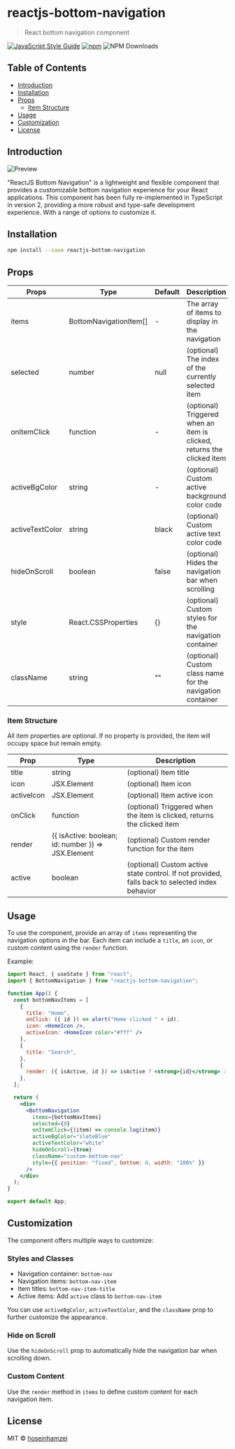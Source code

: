 # reactjs-bottom-navigation

> React bottom navigation component

[![JavaScript Style Guide](https://img.shields.io/badge/code_style-standard-brightgreen.svg)](https://standardjs.com)
[![npm](https://img.shields.io/npm/v/reactjs-bottom-navigation.svg)](https://www.npmjs.com/package/reactjs-bottom-navigation)
![NPM Downloads](https://img.shields.io/npm/dt/reactjs-bottom-navigation)

## Table of Contents

- [Introduction](#introduction)
- [Installation](#installation)
- [Props](#props)
  - [Item Structure](#item-structure)
- [Usage](#usage)
- [Customization](#customization)
- [License](#license)

## Introduction

![Preview](https://www.hoseinh.com/wp-content/uploads/2021/02/Annotation-2021-02-04-171944.jpg)

"ReactJS Bottom Navigation" is a lightweight and flexible component that provides a customizable bottom navigation experience for your React applications. This component has been fully re-implemented in TypeScript in version 2, providing a more robust and type-safe development experience. With a range of options to customize it.

## Installation

```bash
npm install --save reactjs-bottom-navigation
```

## Props

| Props            | Type                     | Default   | Description                                                                 |
|------------------|--------------------------|-----------|-----------------------------------------------------------------------------|
| items            | BottomNavigationItem[]   | -         | The array of items to display in the navigation                            |
| selected         | number                  | null      | (optional) The index of the currently selected item                        |
| onItemClick      | function                | -         | (optional) Triggered when an item is clicked, returns the clicked item     |
| activeBgColor    | string                  | -         | (optional) Custom active background color code                             |
| activeTextColor  | string                  | black     | (optional) Custom active text color code                                   |
| hideOnScroll     | boolean                 | false     | (optional) Hides the navigation bar when scrolling                         |
| style            | React.CSSProperties     | {}        | (optional) Custom styles for the navigation container                      |
| className        | string                  | ""        | (optional) Custom class name for the navigation container                  |

### Item Structure

All item properties are optional. If no property is provided, the item will occupy space but remain empty.

| Prop       | Type                          | Description                                                                 |
|------------|-------------------------------|-----------------------------------------------------------------------------|
| title      | string                        | (optional) Item title                                                      |
| icon       | JSX.Element                  | (optional) Item icon                                                       |
| activeIcon | JSX.Element                  | (optional) Item active icon                                                |
| onClick    | function                     | (optional) Triggered when the item is clicked, returns the clicked item    |
| render     | ({ isActive: boolean; id: number }) => JSX.Element | (optional) Custom render function for the item       |
| active     | boolean                      | (optional) Custom active state control. If not provided, falls back to selected index behavior |

## Usage

To use the component, provide an array of `items` representing the navigation options in the bar. Each item can include a `title`, an `icon`, or custom content using the `render` function.

Example:

```jsx
import React, { useState } from "react";
import { BottomNavigation } from "reactjs-bottom-navigation";

function App() {
  const bottomNavItems = [
    {
      title: "Home",
      onClick: ({ id }) => alert("Home clicked " + id),
      icon: <HomeIcon />,
      activeIcon: <HomeIcon color="#fff" />
    },
    {
      title: "Search",
    },
    {
      render: ({ isActive, id }) => isActive ? <strong>{id}</strong> : <span>{id}</span>,
    },
  ];

  return (
    <div>
      <BottomNavigation
        items={bottomNavItems}
        selected={0}
        onItemClick={(item) => console.log(item)}
        activeBgColor="slateBlue"
        activeTextColor="white"
        hideOnScroll={true}
        className="custom-bottom-nav"
        style={{ position: "fixed", bottom: 0, width: "100%" }}
      />
    </div>
  );
}

export default App;
```

## Customization

The component offers multiple ways to customize:

### Styles and Classes

- Navigation container: `bottom-nav`
- Navigation items: `bottom-nav-item`
- Item titles: `bottom-nav-item-title`
- Active items: Add `active` class to `bottom-nav-item`

You can use `activeBgColor`, `activeTextColor`, and the `className` prop to further customize the appearance.

### Hide on Scroll

Use the `hideOnScroll` prop to automatically hide the navigation bar when scrolling down.

### Custom Content

Use the `render` method in `items` to define custom content for each navigation item.

## License

MIT © [hoseinhamzei](https://github.com/hoseinhamzei)
